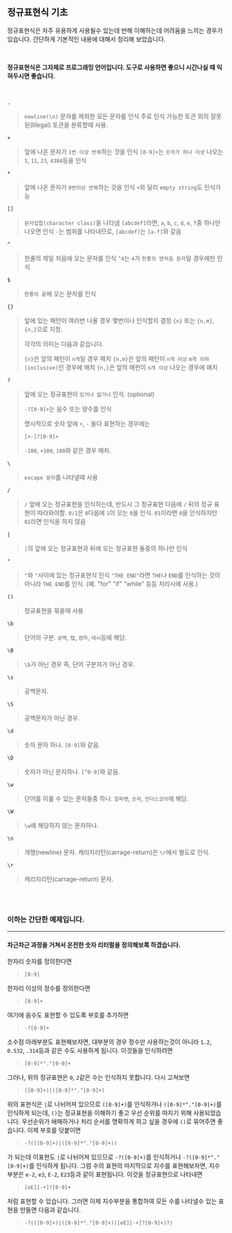 ## 정규표현식 기초

정규표현식은 자주 유용하게 사용될수 있는데 반해 이해하는데 어려움을 느끼는 경우가 있습니다.
간단하게 기본적인 내용에 대해서 정리해 보았습니다.

<br>

__정규표현식은 그자체로 프로그래밍 언어입니다.
도구로 사용하면 좋으니 시간나실 때 익혀두시면 좋습니다.__

<br>


`.`
> `newline(\n)` 문자를 제외한 모든 문자를 인식
> 주로 인식 가능한 토큰 외의 잘못된(Illegal) 토큰을 분류할때 사용.

`+`
> 앞에 나온 문자가 `1번 이상 반복`하는 것을 인식
> `[0-9]+`는 `숫자가 하나 이상` 나오는 `1`, `11`, `23`, `4384`등을 인식

`*`
> 앞에 나온 문자가 `0번이상 반복`하는 것을 인식
> `+`와 달리 `empty string`도 인식가능

`[]`
> `문자집합(character class)`을 나타냄
> `[abcdef]`라면, `a`, `b`, `c`, `d`, `e`, `f`중 하나만 나오면 인식
> `-`는 범위를 나타내므로, `[abcdef]`는 `[a-f]`와 같음

`^`
> 한줄의 제일 처음에 오는 문자를 인식
> `^4`는 `4`가 `한줄의 맨처음 문자`일 경우에만 인식

`$`
> `한줄의 끝`에 오는 문자를 인식

`{}`
> 앞에 있는 패턴이 여러번 나올 경우 몇번이나 인식할지 결정
> `{n}` 또는 `{n,m}`, `{n,}`으로 지정.
>
> 각각의 의미는 다음과 같습니다.
>
> `{n}`은 앞의 패턴이 `n개`일 경우 매치
> `{n,m}`은 앞의 패턴이 `n개 이상` `m개 이하(inclusive)`인 경우에 매치
> `{n,}`은 앞의 매펀이 `n개 이상` 나오는 경우에 매치

`?`
> 앞에 오는 정규표현이 `있거나 없거나` 인식. (optional)
>
> `-?[0-9]+`는 음수 또는 양수를 인식
>
> 명시적으로 숫자 앞에 `+`, `-` 둘다 표현하는 경우에는
>
> `[+-]?[0-9]+`
>
> `-100`, `+100`, `100`와 같은 경우 매치.

`\`
> `escape 문자`를 나타낼때 사용

`/`
> `/` 앞에 오는 정규표현을 인식하는데, 반드시 그 정규표현 다음에
> `/` 뒤의 정규 표현이 따라와야함.
> `0/1`은 `0`다음에 `1`이 오는 `0`을 인식.
> `01`이라면 `0`을 인식하지만 `02`라면 인식을 하지 않음

`|`
> `|`의 앞에 오는 정규표현과 뒤에 오는 정규표현 둘중의 하나만 인식

`"`
> `"`와 `"`사이에 있는 정규표현식 인식
> `"THE END"`라면 `THE`나 `END`를 인식하는 것이
> 아니라 `THE END`를 인식.
> (예. "for" "if" "while" 등등 처리시에 사용.)

`()`
> 정규표현을 묶을때 사용

`\b`
> 단어의 구분.
> `공백`, `탭`, `컴마`, `대시`등에 해당.

`\B`
> `\b`가 아닌 경우 즉, 단어 구분자가 아닌 경우.

`\s`
> 공백문자.

`\S`
> 공백문자가 아닌 경우.

`\d`
> 숫자 문자 하나.
> `[0-9]`와 같음.

`\D`
> 숫자가 아닌 문자하나.
> `[^0-9]`와 같음.

`\w`
> 단어를 이룰 수 있는 문자들중 하나.
> `알파벳`, `숫자`, `언더스코어`에 해당.

`\W`
> `\w`에 해당하지 않는 문자하나.

`\n`
> 개행(newline) 문자.
> 캐리지리턴(carrage-return)은 `\r`에서 별도로 인식.

`\r`
> 캐리지리턴(carrage-return) 문자.


<br>
<br>


### 이하는 간단한 예제입니다.

---

#### 차근차근 과정을 거쳐서 온전한 숫자 리터럴을 정의해보록 하겠습니다.
 
한자리 숫자를 정의한다면

> `[0-9]`

한자리 이상의 정수를 정의한다면

> `[0-9]+`

여기에 음수도 표현할 수 있도록 부호를 추가하면

> `-?[0-9]+`

소수점 아래부분도 표현해보자면,
대부분의 경우 정수만 사용하는것이 아니라 `1.2`, `0.532`, `.314`등과 같은 수도 사용하게 됩니다.
이것들을 인식하려면

> `[0-9]*"."[0-9]+`

그러나, 위의 정규표현은 `0`, `2`같은 수는 인식하지 못합니다. 다시 고쳐보면

> `([0-9]+)|([0-9]*"."[0-9]+)`

위의 표현식은 `|`로 나뉘어져 있으므로 `([0-9]+)`를 인식하거나
`([0-9]*"."[0-9]+)`를 인식하게 되는데,
`()`는 정규표현을 이해하기 좋고 우선 순위를 따지기 위해 사용되었습니다.
우선순위가 애매하거나 처리 순서를 명확하게 하고 싶을 경우에 `()`로 묶어주면 좋습니다.
이제 부호를 덧붙이면

> `-?(([0-9]+)|([0-9]*"."[0-9]+))`

가 되는데 이표현도 `|`로 나뉘어져 있으므로 `-?([0-9]+)`를 인식하거나
`-?([0-9]*"."[0-9]+)`를 인식하게 됩니다.
그럼 수의 표현의 마지막으로 지수를 표현해보자면,
지수 부분은 `e-2`, `e3`, `E-2`, `E23`등과 같이 표현됩니다.
이것을 정규표현으로 나타내면

> `[eE][-+]?[0-9]+`

처럼 표현할 수 있습니다.
그러면 이제 지수부분을 통합하여 모든 수를 나타낼수 있는 표현을 만들면 다음과 같습니다.

> `-?(([0-9]+)|([0-9]*"."[0-9]+)([eE][-+]?[0-9]+)?)`
